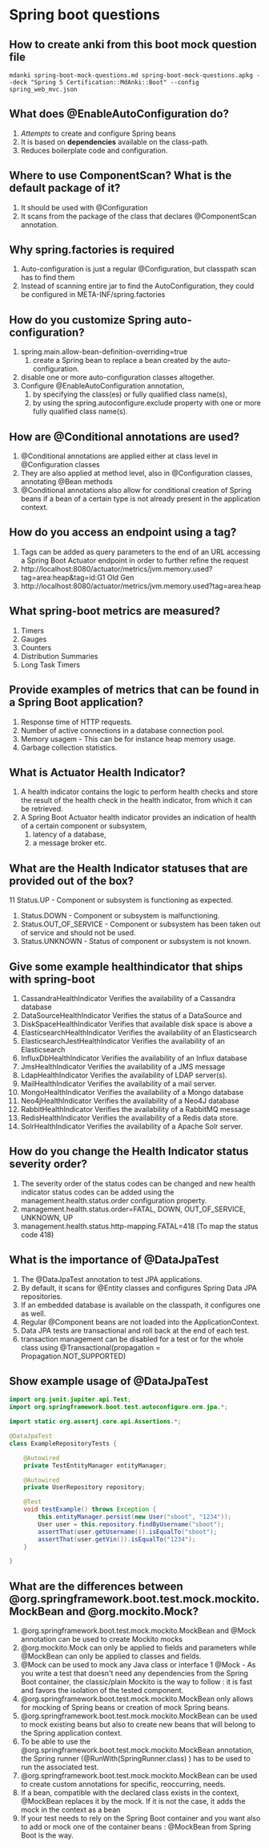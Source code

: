 # Spring boot questions

## How to create anki from this boot mock question file

```
mdanki spring-boot-mock-questions.md spring-boot-mock-questions.apkg --deck "Spring 5 Certification::MdAnki::Boot" --config spring_web_mvc.json
```

## What does @EnableAutoConfiguration do?

1. *Attempts* to create and configure Spring beans
1. It is based on **dependencies** available on the class-path.
1. Reduces boilerplate code and configuration.

## Where to use ComponentScan? What is the default package of it?

1. It should be used with @Configuration
1.  It scans from the package of the class that declares @ComponentScan annotation.

## Why spring.factories is required

1. Auto-configuration is just a regular @Configuration, but classpath scan has to find them
1. Instead of scanning entire jar to find the AutoConfiguration, they could be configured in META-INF/spring.factories

## How do you customize Spring auto-configuration?

1. spring.main.allow-bean-definition-overriding=true
   1. create a Spring bean to replace a bean created by the auto-configuration.
1. disable one or more auto-configuration classes altogether.
1. Configure @EnableAutoConfiguration annotation, 
   1. by specifying the class(es) or fully qualified class name(s), 
   1. by using the spring.autoconfigure.exclude property with one or more fully qualified class name(s).


## How are @Conditional annotations are used?

1. @Conditional annotations are applied either at class level in @Configuration classes 
1. They are also applied at method level, also in @Configuration classes, annotating @Bean methods
1. @Conditional annotations also allow for conditional creation of Spring beans if a bean of a certain type is not already present in the application context.


## How do you access an endpoint using a tag?

1. Tags can be added as query parameters to the end of an URL accessing a Spring Boot Actuator endpoint in order to further refine the request
1. http://localhost:8080/actuator/metrics/jvm.memory.used?tag=area:heap&tag=id:G1 Old Gen
1. http://localhost:8080/actuator/metrics/jvm.memory.used?tag=area:heap

## What spring-boot metrics are measured?

1. Timers
1. Gauges
1. Counters
1. Distribution Summaries
1. Long Task Timers

## Provide examples of metrics that can be found in a Spring Boot application?

1. Response time of HTTP requests.
1. Number of active connections in a database connection pool.
1. Memory usagem - This can be for instance heap memory usage. 
1. Garbage collection statistics.

## What is Actuator Health Indicator?

1. A health indicator contains the logic to perform health checks and store the result of the health check in the health indicator, from which it can be retrieved.
1. A Spring Boot Actuator health indicator provides an indication of health of a certain component or
subsystem,
   1. latency of a database, 
   1. a message broker etc. 


## What are the Health Indicator statuses that are provided out of the box?

11 Status.UP - Component or subsystem is functioning as expected.
1. Status.DOWN - Component or subsystem is malfunctioning.
1. Status.OUT_OF_SERVICE - Component or subsystem has been taken out of service and should not be used.
1. Status.UNKNOWN - Status of component or subsystem is not known.

## Give some example healthindicator that ships with spring-boot

1. CassandraHealthIndicator Verifies the availability of a Cassandra database
1. DataSourceHealthIndicator Verifies the status of a DataSource and
1. DiskSpaceHealthIndicator Verifies that available disk space is above a
1. ElasticsearchHealthIndicator Verifies the availability of an Elasticsearch
1. ElasticsearchJestHealthIndicator Verifies the availability of an Elasticsearch
1. InfluxDbHealthIndicator Verifies the availability of an Influx database
1. JmsHealthIndicator Verifies the availability of a JMS message
1. LdapHealthIndicator Verifies the availability of LDAP server(s).
1. MailHealthIndicator Verifies the availability of a mail server.
1. MongoHealthIndicator Verifies the availability of a Mongo database
1. Neo4jHealthIndicator Verifies the availability of a Neo4J database
1. RabbitHealthIndicator Verifies the availability of a RabbitMQ message
1. RedisHealthIndicator Verifies the availability of a Redis data store.
1. SolrHealthIndicator Verifies the availability of a Apache Solr server.


## How do you change the Health Indicator status severity order?

1. The severity order of the status codes can be changed and new health indicator status codes can be added using the management.health.status.order configuration property.
1. management.health.status.order=FATAL, DOWN, OUT_OF_SERVICE, UNKNOWN, UP
1. management.health.status.http-mapping.FATAL=418 (To map the status code 418)


## What is the importance of  @DataJpaTest

1. The @DataJpaTest annotation to test JPA applications. 
1. By default, it scans for @Entity classes and configures Spring Data JPA repositories. 
1. If an embedded database is available on the classpath, it configures one as well. 
1. Regular @Component beans are not loaded into the ApplicationContext.
1. Data JPA tests are transactional and roll back at the end of each test.
1. transaction management can be disabled for a test or for the whole class using @Transactional(propagation = Propagation.NOT_SUPPORTED)



## Show example usage of @DataJpaTest

```java
import org.junit.jupiter.api.Test;
import org.springframework.boot.test.autoconfigure.orm.jpa.*;

import static org.assertj.core.api.Assertions.*;

@DataJpaTest
class ExampleRepositoryTests {

    @Autowired
    private TestEntityManager entityManager;

    @Autowired
    private UserRepository repository;

    @Test
    void testExample() throws Exception {
        this.entityManager.persist(new User("sboot", "1234"));
        User user = this.repository.findByUsername("sboot");
        assertThat(user.getUsername()).isEqualTo("sboot");
        assertThat(user.getVin()).isEqualTo("1234");
    }

}
```


## What are the differences between @org.springframework.boot.test.mock.mockito.MockBean and @org.mockito.Mock?

1. @org.springframework.boot.test.mock.mockito.MockBean and @Mock annotation can be used to create Mockito mocks
1. @org.mockito.Mock can only be applied to fields and parameters while @MockBean can only be applied to classes and fields.
1. @Mock can be used to mock any Java class or interface 
1 @Mock - As you write a test that doesn't need any dependencies from the Spring Boot container, the classic/plain Mockito is the way to follow : it is fast and favors the isolation of the tested component.
1. @org.springframework.boot.test.mock.mockito.MockBean only allows for mocking of Spring beans or creation of mock Spring beans.
1. @org.springframework.boot.test.mock.mockito.MockBean can be used to mock existing beans but also to create new beans that will belong to the Spring application context.
1. To be able to use the @org.springframework.boot.test.mock.mockito.MockBean annotation, the Spring runner (@RunWith(SpringRunner.class) ) has to be used to run the associated test.
1. @org.springframework.boot.test.mock.mockito.MockBean can be used to create custom annotations for specific, reoccurring, needs.
1. If a bean, compatible with the declared class exists in the context, @MockBean replaces it by the mock. If it is not the case, it adds the mock in the context as a bean
1. If your test needs to rely on the Spring Boot container and you want also to add or mock one of the container beans : @MockBean from Spring Boot is the way.